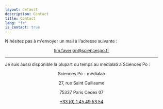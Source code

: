 ```yaml
---
layout: default
description: Contact
title: Contact
lang: "fr"
is_contact: true
---
```


<div style="text-align: justify">

<p> N'hésitez pas à m'envoyer un mail à l'adresse suivante : </p>

<p style="text-align:center"><a href = "mailto:tim.faverjon@sciencespo.fr">tim.faverjon@sciencespo.fr</a></p>

</div>

---

<div style="text-align: justify">

<p> Je suis aussi disponible la plupart du temps au médialab à Sciences Po :</p>

<p style="text-align:center">Sciences Po - médialab</p>

<p style="text-align:center">27, rue Saint Guillaume</p>

<p style="text-align:center">75337 Paris Cedex 07</p>

<p style="text-align:center"><a href = "tel:+330145495354">+33 (0) 1 45 49 53 54</a></p>

</div>